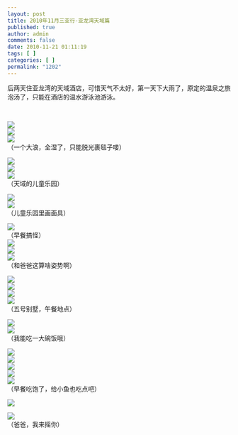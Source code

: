 ```yaml
---
layout: post
title: 2010年11月三亚行-亚龙湾天域篇
published: true
author: admin
comments: false
date: 2010-11-21 01:11:19
tags: [ ]
categories: [ ]
permalink: "1202"
---
```

后两天住亚龙湾的天域酒店，可惜天气不太好，第一天下大雨了，原定的温泉之旅泡汤了，只能在酒店的温水游泳池游泳。


  


&nbsp;


  


![][1]  
![][2]  
![][3]  
（一个大浪，全湿了，只能脱光裹毯子喽）


  


![][4]  
![][5]  
![][6]  
（天域的儿童乐园）


  


![][7]  
![][8]  
（儿童乐园里画面具）


  


![][9]  
（早餐搞怪）  
![][10]  
![][11]  
![][12]  
（和爸爸这算啥姿势啊）


  


![][13]  
![][14]  
![][15]  
![][16]  
（五号别墅，午餐地点）


  


![][17]  
![][18]  
（我能吃一大碗饭哦）


  


![][19]  
![][20]  
![][21]  
![][22]  
![][23]  
（早餐吃饱了，给小鱼也吃点吧）


  


![][24]  



  


![][25]  
（爸爸，我来摇你）

 [1]: http://xujianian.com/jx/blog/UploadFiles/2010-11/1121749577.jpg
 [2]: http://xujianian.com/jx/blog/UploadFiles/2010-11/1121634055.jpg
 [3]: http://xujianian.com/jx/blog/UploadFiles/2010-11/1121278867.jpg
 [4]: http://xujianian.com/jx/blog/UploadFiles/2010-11/1121716288.jpg
 [5]: http://xujianian.com/jx/blog/UploadFiles/2010-11/1121960899.jpg
 [6]: http://xujianian.com/jx/blog/UploadFiles/2010-11/1121664433.jpg
 [7]: http://xujianian.com/jx/blog/UploadFiles/2010-11/1121359562.jpg
 [8]: http://xujianian.com/jx/blog/UploadFiles/2010-11/1121835105.jpg
 [9]: http://xujianian.com/jx/blog/UploadFiles/2010-11/1121698985.jpg
 [10]: http://xujianian.com/jx/blog/UploadFiles/2010-11/1121688328.jpg
 [11]: http://xujianian.com/jx/blog/UploadFiles/2010-11/1121784458.jpg
 [12]: http://xujianian.com/jx/blog/UploadFiles/2010-11/1121907670.jpg
 [13]: http://xujianian.com/jx/blog/UploadFiles/2010-11/1121501176.jpg
 [14]: http://xujianian.com/jx/blog/UploadFiles/2010-11/1121499638.jpg
 [15]: http://xujianian.com/jx/blog/UploadFiles/2010-11/1121878336.jpg
 [16]: http://xujianian.com/jx/blog/UploadFiles/2010-11/1121271232.jpg
 [17]: http://xujianian.com/jx/blog/UploadFiles/2010-11/1121861582.jpg
 [18]: http://xujianian.com/jx/blog/UploadFiles/2010-11/1121286832.jpg
 [19]: http://xujianian.com/jx/blog/UploadFiles/2010-11/1121871195.jpg
 [20]: http://xujianian.com/jx/blog/UploadFiles/2010-11/1121379433.jpg
 [21]: http://xujianian.com/jx/blog/UploadFiles/2010-11/1121793618.jpg
 [22]: http://xujianian.com/jx/blog/UploadFiles/2010-11/1121165420.jpg
 [23]: http://xujianian.com/jx/blog/UploadFiles/2010-11/1121497152.jpg
 [24]: http://xujianian.com/jx/blog/UploadFiles/2010-11/1121110323.jpg
 [25]: http://xujianian.com/jx/blog/UploadFiles/2010-11/1121774612.jpg